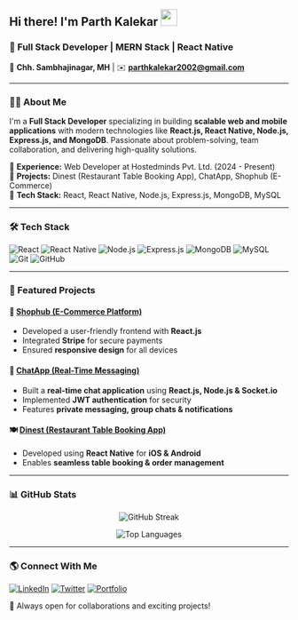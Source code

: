 ## Hi there! I'm Parth Kalekar  <img src="https://media.giphy.com/media/hvRJCLFzcasrR4ia7z/giphy.gif" width="30px">

### 🚀 Full Stack Developer | MERN Stack | React Native

📍 **Chh. Sambhajinagar, MH** | ✉️ **parthkalekar2002@gmail.com**  

---

### 👨‍💻 About Me
I'm a **Full Stack Developer** specializing in building **scalable web and mobile applications** with modern technologies like **React.js, React Native, Node.js, Express.js, and MongoDB**. Passionate about problem-solving, team collaboration, and delivering high-quality solutions.

🔹 **Experience:** Web Developer at Hostedminds Pvt. Ltd. (2024 - Present)  
🔹 **Projects:** Dinest (Restaurant Table Booking App), ChatApp, Shophub (E-Commerce)  
🔹 **Tech Stack:** React, React Native, Node.js, Express.js, MongoDB, MySQL  

---

### 🛠 Tech Stack

![React](https://img.shields.io/badge/React-61DAFB?style=for-the-badge&logo=react&logoColor=white)
![React Native](https://img.shields.io/badge/React_Native-61DAFB?style=for-the-badge&logo=react&logoColor=white)
![Node.js](https://img.shields.io/badge/Node.js-339933?style=for-the-badge&logo=node.js&logoColor=white)
![Express.js](https://img.shields.io/badge/Express.js-000000?style=for-the-badge&logo=express&logoColor=white)
![MongoDB](https://img.shields.io/badge/MongoDB-47A248?style=for-the-badge&logo=mongodb&logoColor=white)
![MySQL](https://img.shields.io/badge/MySQL-4479A1?style=for-the-badge&logo=mysql&logoColor=white)
![Git](https://img.shields.io/badge/Git-F05032?style=for-the-badge&logo=git&logoColor=white)
![GitHub](https://img.shields.io/badge/GitHub-181717?style=for-the-badge&logo=github&logoColor=white)

---

### 📌 Featured Projects

#### 🚀 [Shophub (E-Commerce Platform)](https://github.com/your-username/shophub)
- Developed a user-friendly frontend with **React.js**
- Integrated **Stripe** for secure payments
- Ensured **responsive design** for all devices

#### 💬 [ChatApp (Real-Time Messaging)](https://github.com/your-username/chatapp)
- Built a **real-time chat application** using **React.js, Node.js & Socket.io**
- Implemented **JWT authentication** for security
- Features **private messaging, group chats & notifications**

#### 🍽️ [Dinest (Restaurant Table Booking App)](https://github.com/your-username/dinest)
- Developed using **React Native** for **iOS & Android**
- Enables **seamless table booking & order management**

---

### 📊 GitHub Stats
<p align="center">
  <img src="https://github-readme-streak-stats.herokuapp.com/?user=parthkalekar&theme=tokyonight" alt="GitHub Streak" />
</p>

<p align="center">
  <img src="https://github-readme-stats.vercel.app/api/top-langs/?username=parthkalekar&layout=compact&theme=tokyonight" alt="Top Languages" />
</p>

---

### 🌎 Connect With Me
[![LinkedIn](https://img.shields.io/badge/LinkedIn-0A66C2?style=for-the-badge&logo=linkedin&logoColor=white)](https://www.linkedin.com/in/parthkalekar) 
[![Twitter](https://img.shields.io/badge/Twitter-1DA1F2?style=for-the-badge&logo=twitter&logoColor=white)](https://twitter.com/your-handle)
[![Portfolio](https://img.shields.io/badge/Portfolio-FF5733?style=for-the-badge&logo=google-chrome&logoColor=white)](https://my-portfolio-rosy-seven-45.vercel.app/)

🚀 Always open for collaborations and exciting projects!
